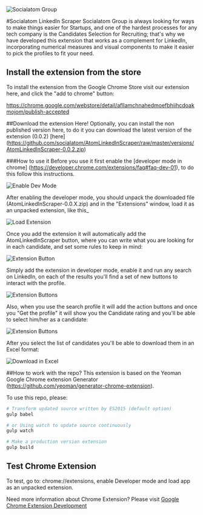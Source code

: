 ![Socialatom Group](http://i2.wp.com/socialatomventures.com/wp-content/uploads/2016/08/savBlack.png?w=400 "Socialatom Group")

#Socialatom LinkedIn Scraper
Socialatom Group is always looking for ways to make things easier for Startups, and one of the hardest processes for any tech company is the Candidates Selection for Recruiting; that's why we have developed this extension that works as a complement for LinkedIn, incorporating numerical measures and visual components to make it easier to pick the profiles to fit your need.

## Install the extension from the store
To install the extension from the Google Chrome Store visit our extension here, and click the "add to chrome" button: 

https://chrome.google.com/webstore/detail/afllamchnahedmoefbhiihcdoakmojom/publish-accepted

##Download the extension Here!
Optionally, you can install the non published version here, to do it you can download the latest version of the extension (0.0.2) [here] (https://github.com/socialatom/AtomLinkedInScraper/raw/master/versions/AtomLinkedInScraper-0.0.2.zip)

###How to use it
Before you use it first enable the [developer mode in chrome] (https://developer.chrome.com/extensions/faq#faq-dev-01), to do this follow this instructions.

![Enable Dev Mode](https://raw.githubusercontent.com/socialatom/AtomLinkedInScraper/master/images/enable_dev_mode.gif "Enable Dev Mode")

After enabling the developer mode, you should unpack the downloaded file (AtomLinkedInScraper-0.0.X.zip) and in the "Extensions" window, load it as an unpacked extension, like this_

![Load Extension](https://raw.githubusercontent.com/socialatom/AtomLinkedInScraper/master/images/load_extension.gif "Load Extension")

Once you add the extension it will automatically add the AtomLinkedInScraper button, where you can write what you are looking for in each candidate, and set some rules to keep in mind:

![Extension Button](https://raw.githubusercontent.com/socialatom/AtomLinkedInScraper/master/images/button.png "Extension Button")

Simply add the extension in developer mode, enable it and run any search on LinkedIn, on each of the results you'll find a set of new buttons to interact with the profile.

![Extension Buttons](https://raw.githubusercontent.com/socialatom/AtomLinkedInScraper/master/images/action_buttons.png "Extension Buttons")

Also, when you use the search profile it will add the action buttons and once you "Get the profile" it will show you the Candidate rating and you'll be able to select him/her as a candidate:

![Extension Buttons](https://raw.githubusercontent.com/socialatom/AtomLinkedInScraper/master/images/rating.png "Extension Buttons")

After you select the list of candidates you'll be able to download them in an Excel format:

![Download in Excel](https://raw.githubusercontent.com/socialatom/AtomLinkedInScraper/master/images/download_excel.png "Download in Excel")

##How to work with the repo?
This extension is based on the Yeoman Google Chrome extension Generator (https://github.com/yeoman/generator-chrome-extension).

To use this repo, please:

```sh
# Transform updated source written by ES2015 (default option)
gulp babel

# or Using watch to update source continuously
gulp watch

# Make a production version extension
gulp build
```

## Test Chrome Extension

To test, go to: chrome://extensions, enable Developer mode and load app as an unpacked extension.

Need more information about Chrome Extension? Please visit [Google Chrome Extension Development](http://developer.chrome.com/extensions/devguide.html)